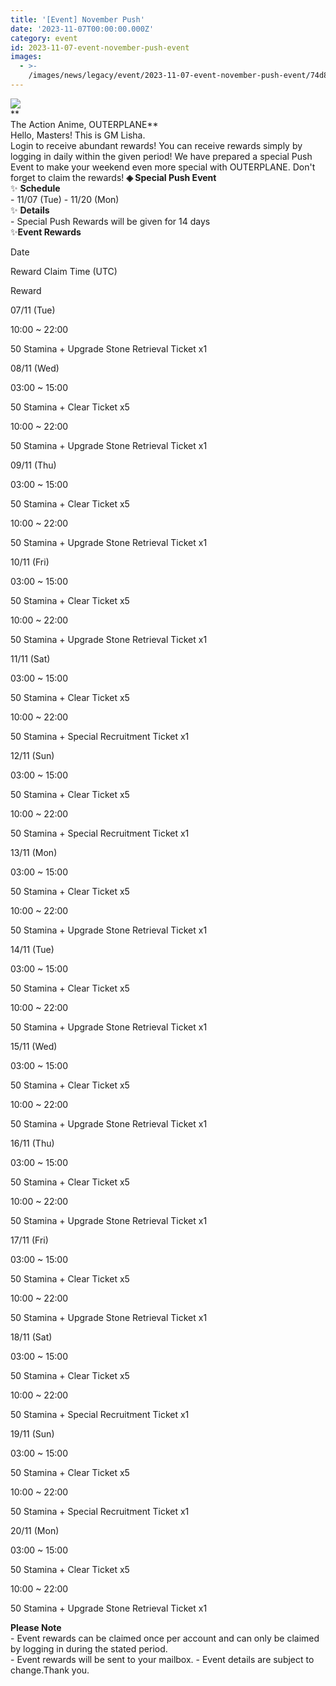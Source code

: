 ```yaml
---
title: '[Event] November Push'
date: '2023-11-07T00:00:00.000Z'
category: event
id: 2023-11-07-event-november-push-event
images:
  - >-
    /images/news/legacy/event/2023-11-07-event-november-push-event/74d8b790ad5d421fa26010a1298d5717.webp
---
```


![](/images/news/legacy/event/2023-11-07-event-november-push-event/74d8b790ad5d421fa26010a1298d5717.webp)  
**  
The Action Anime, OUTERPLANE**  
Hello, Masters! This is GM Lisha.  
Login to receive abundant rewards! You can receive rewards simply by logging in daily within the given period! We have prepared a special Push Event to make your weekend even more special with OUTERPLANE. Don't forget to claim the rewards! **◈ Special Push Event**  
✨ **Schedule**  
\- 11/07 (Tue) - 11/20 (Mon)  
✨ **Details**  
\- Special Push Rewards will be given for 14 days  
✨**Event Rewards**

Date

Reward Claim Time (UTC)

Reward

07/11 (Tue)

10:00 ~ 22:00

50 Stamina + Upgrade Stone Retrieval Ticket x1

08/11 (Wed)

03:00 ~ 15:00

50 Stamina + Clear Ticket x5

10:00 ~ 22:00

50 Stamina + Upgrade Stone Retrieval Ticket x1

09/11 (Thu)

03:00 ~ 15:00

50 Stamina + Clear Ticket x5

10:00 ~ 22:00

50 Stamina + Upgrade Stone Retrieval Ticket x1

10/11 (Fri)

03:00 ~ 15:00

50 Stamina + Clear Ticket x5

10:00 ~ 22:00

50 Stamina + Upgrade Stone Retrieval Ticket x1

11/11 (Sat)

03:00 ~ 15:00

50 Stamina + Clear Ticket x5

10:00 ~ 22:00

50 Stamina + Special Recruitment Ticket x1

12/11 (Sun)

03:00 ~ 15:00

50 Stamina + Clear Ticket x5

10:00 ~ 22:00

50 Stamina + Special Recruitment Ticket x1

13/11 (Mon)

03:00 ~ 15:00

50 Stamina + Clear Ticket x5

10:00 ~ 22:00

50 Stamina + Upgrade Stone Retrieval Ticket x1

14/11 (Tue)

03:00 ~ 15:00

50 Stamina + Clear Ticket x5

10:00 ~ 22:00

50 Stamina + Upgrade Stone Retrieval Ticket x1

15/11 (Wed)

03:00 ~ 15:00

50 Stamina + Clear Ticket x5

10:00 ~ 22:00

50 Stamina + Upgrade Stone Retrieval Ticket x1

16/11 (Thu)

03:00 ~ 15:00

50 Stamina + Clear Ticket x5

10:00 ~ 22:00

50 Stamina + Upgrade Stone Retrieval Ticket x1

17/11 (Fri)

03:00 ~ 15:00

50 Stamina + Clear Ticket x5

10:00 ~ 22:00

50 Stamina + Upgrade Stone Retrieval Ticket x1

18/11 (Sat)

03:00 ~ 15:00

50 Stamina + Clear Ticket x5

10:00 ~ 22:00

50 Stamina + Special Recruitment Ticket x1

19/11 (Sun)

03:00 ~ 15:00

50 Stamina + Clear Ticket x5

10:00 ~ 22:00

50 Stamina + Special Recruitment Ticket x1

20/11 (Mon)

03:00 ~ 15:00

50 Stamina + Clear Ticket x5

10:00 ~ 22:00

50 Stamina + Upgrade Stone Retrieval Ticket x1

  
**Please Note**  
\- Event rewards can be claimed once per account and can only be claimed by logging in during the stated period.   
\- Event rewards will be sent to your mailbox. - Event details are subject to change.Thank you.
